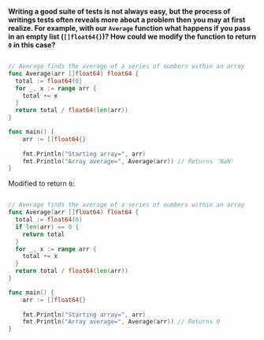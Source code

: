**Writing a good suite of tests is not always easy, but the process of writings tests often reveals more about a problem then you may at first realize. For example, with our `Average` function what happens if you pass in an empty list (`[]float64{}`)? How could we modify the function to return `0` in this case?**

```go

// Average finds the average of a series of numbers within an array
func Average(arr []float64) float64 {
  total := float64(0)
  for _, x := range arr {
    total += x
  }
  return total / float64(len(arr))
}

func main() {  
    arr := []float64{}
    
    fmt.Println("Starting array=", arr)
    fmt.Println("Array average=", Average(arr)) // Returns 'NaN'
}
```

Modified to return `0`:

```go

// Average finds the average of a series of numbers within an array
func Average(arr []float64) float64 {
  total := float64(0)
  if len(arr) == 0 {
	return total
  }
  for _, x := range arr {
    total += x
  }
  return total / float64(len(arr))
}

func main() {  
    arr := []float64{}
    
    fmt.Println("Starting array=", arr)
    fmt.Println("Array average=", Average(arr)) // Returns 0
}
```
